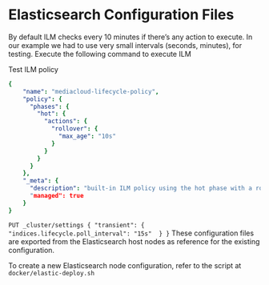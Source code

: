 # Elasticsearch Configuration Files

By default ILM checks every 10 minutes if there’s any action to execute. In our example we had to use very small intervals (seconds, minutes), for testing.
Execute the following command to execute ILM

Test ILM policy

```yaml
{
    "name": "mediacloud-lifecycle-policy",
    "policy": {
      "phases": {
        "hot": {
          "actions": {
            "rollover": {
              "max_age": "10s"
            }
          }
        }
      }
    },
    "_meta": {
      "description": "built-in ILM policy using the hot phase with a rollover of 10s,
      "managed": true
    }
}
```

`
PUT _cluster/settings { "transient": { "indices.lifecycle.poll_interval": "15s"  } }
`
These configuration files are exported from the Elasticsearch host nodes as reference for the existing configuration.

To create a new Elasticsearch node configuration, refer to the script at `docker/elastic-deploy.sh`
